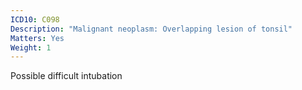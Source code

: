 ```yaml
---
ICD10: C098
Description: "Malignant neoplasm: Overlapping lesion of tonsil"
Matters: Yes
Weight: 1
---
```

Possible difficult intubation

